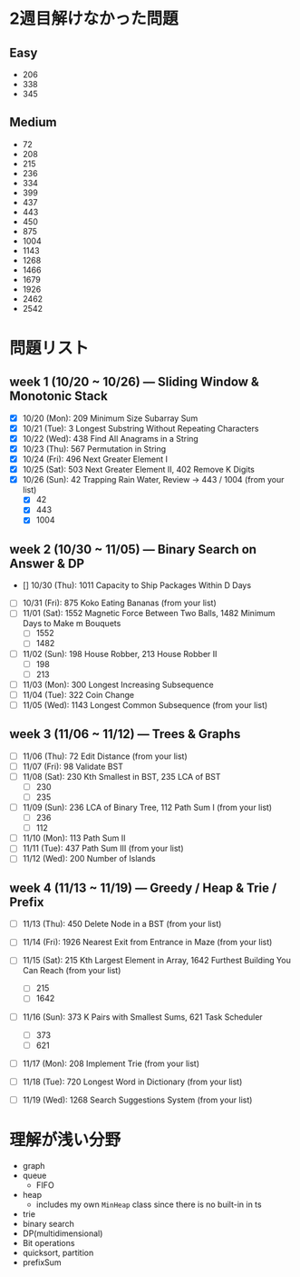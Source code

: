 # 2週目解けなかった問題
## Easy
- 206
- 338
- 345

## Medium
- 72
- 208
- 215
- 236
- 334
- 399
- 437
- 443
- 450
- 875
- 1004
- 1143
- 1268
- 1466
- 1679
- 1926
- 2462
- 2542


# 問題リスト

## week 1 (10/20 ~ 10/26) — Sliding Window & Monotonic Stack
- [x] 10/20 (Mon): 209 Minimum Size Subarray Sum
- [x] 10/21 (Tue): 3 Longest Substring Without Repeating Characters
- [x] 10/22 (Wed): 438 Find All Anagrams in a String
- [x] 10/23 (Thu): 567 Permutation in String
- [x] 10/24 (Fri): 496 Next Greater Element I
- [x] 10/25 (Sat): 503 Next Greater Element II, 402 Remove K Digits
- [x] 10/26 (Sun): 42 Trapping Rain Water, Review → 443 / 1004 (from your list)
  - [x] 42
  - [x] 443
  - [x] 1004

## week 2 (10/30 ~ 11/05) — Binary Search on Answer & DP
- [] 10/30 (Thu): 1011 Capacity to Ship Packages Within D Days
- [ ] 10/31 (Fri): 875 Koko Eating Bananas (from your list)
- [ ] 11/01 (Sat): 1552 Magnetic Force Between Two Balls, 1482 Minimum Days to Make m Bouquets
  - [ ] 1552
  - [ ] 1482
- [ ] 11/02 (Sun): 198 House Robber, 213 House Robber II
  - [ ] 198
  - [ ] 213
- [ ] 11/03 (Mon): 300 Longest Increasing Subsequence
- [ ] 11/04 (Tue): 322 Coin Change
- [ ] 11/05 (Wed): 1143 Longest Common Subsequence (from your list)

## week 3 (11/06 ~ 11/12) — Trees & Graphs
- [ ] 11/06 (Thu): 72 Edit Distance (from your list)
- [ ] 11/07 (Fri): 98 Validate BST
- [ ] 11/08 (Sat): 230 Kth Smallest in BST, 235 LCA of BST
  - [ ] 230
  - [ ] 235
- [ ] 11/09 (Sun): 236 LCA of Binary Tree, 112 Path Sum I (from your list)
  - [ ] 236
  - [ ] 112
- [ ] 11/10 (Mon): 113 Path Sum II
- [ ] 11/11 (Tue): 437 Path Sum III (from your list)
- [ ] 11/12 (Wed): 200 Number of Islands

## week 4 (11/13 ~ 11/19) — Greedy / Heap & Trie / Prefix
- [ ] 11/13 (Thu): 450 Delete Node in a BST (from your list)
- [ ] 11/14 (Fri): 1926 Nearest Exit from Entrance in Maze (from your list)
- [ ] 11/15 (Sat): 215 Kth Largest Element in Array, 1642 Furthest Building You Can Reach (from your list)
  - [ ] 215
  - [ ] 1642
- [ ] 11/16 (Sun): 373 K Pairs with Smallest Sums, 621 Task Scheduler
  - [ ] 373
  - [ ] 621
- [ ] 11/17 (Mon): 208 Implement Trie (from your list)
- [ ] 11/18 (Tue): 720 Longest Word in Dictionary (from your list)
- [ ] 11/19 (Wed): 1268 Search Suggestions System (from your list)


# 理解が浅い分野
- graph
- queue
  - FIFO
- heap
  - includes my own `MinHeap` class since there is no built-in in ts
- trie
- binary search
- DP(multidimensional)
- Bit operations
- quicksort, partition
- prefixSum

